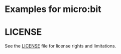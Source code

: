 # Examples for micro:bit

# LICENSE
See the [LICENSE](../../LICENSE.md) file for license rights and limitations.